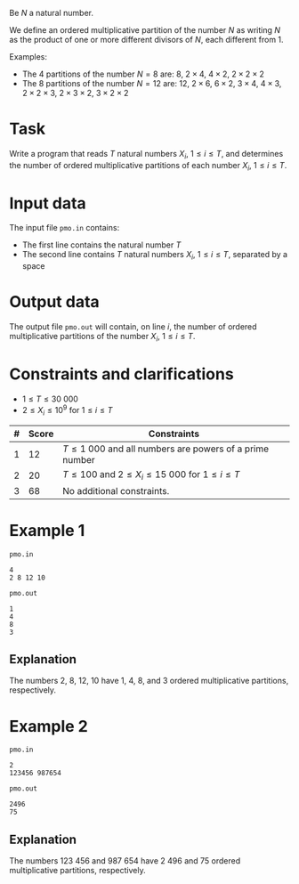 Be $N$ a natural number.

We define an ordered multiplicative partition of the number $N$ as writing $N$ as the product of one or more different divisors of $N$, each different from $1$.

Examples:
* The $4$ partitions of the number $N = 8$ are: $8$, $2 \times 4$, $4 \times 2$, $2 \times 2 \times 2$
* The $8$ partitions of the number $N = 12$ are: $12$, $2 \times 6$, $6 \times 2$, $3 \times 4$, $4 \times 3$, $2 \times 2 \times 3$, $2 \times 3 \times 2$, $3 \times 2 \times 2$

# Task

Write a program that reads $T$ natural numbers $X_i$, $1 \leq i \leq T$, and determines the number of ordered multiplicative partitions of each number $X_i$, $1 \leq i \leq T$.

# Input data

The input file `pmo.in` contains:
* The first line contains the natural number $T$
* The second line contains $T$ natural numbers $X_i$, $1 \leq i \leq T$, separated by a space

# Output data

The output file `pmo.out` will contain, on line $i$, the number of ordered multiplicative partitions of the number $X_i$, $1 \leq i \leq T$.

# Constraints and clarifications

* $1 \leq T \leq 30\ 000$
* $2 \leq X_i \leq 10^9$ for $1 \leq i \leq T$

|#|Score|Constraints|
|-|-|-|
|1|12|$T \leq 1\ 000$ and all numbers are powers of a prime number|
|2|20|$T \leq 100$ and $2 \leq X_i \leq 15\ 000$ for $1 \leq i \leq T$|
|3|68|No additional constraints.|

# Example 1

`pmo.in`
```
4
2 8 12 10
```

`pmo.out`
```
1
4
8
3
```

## Explanation

The numbers $2$, $8$, $12$, $10$ have $1$, $4$, $8$, and $3$ ordered multiplicative partitions, respectively.

# Example 2

`pmo.in`
```
2
123456 987654
```

`pmo.out`
```
2496
75
```

## Explanation

The numbers $123\ 456$ and $987\ 654$ have $2\ 496$ and $75$ ordered multiplicative partitions, respectively.